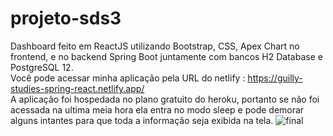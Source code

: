 # projeto-sds3
Dashboard feito em ReactJS utilizando Bootstrap, CSS, Apex Chart no frontend, e no backend Spring Boot juntamente com bancos H2 Database e PostgreSQL 12. <br />
Você pode acessar minha aplicação pela URL do netlify : https://guilly-studies-spring-react.netlify.app/ <br />
A aplicação foi hospedada no plano gratuito do heroku, portanto se não foi acessada na ultima meia hora ela entra no modo sleep e pode demorar alguns intantes para que toda a informação seja exibida na tela.
![final](https://user-images.githubusercontent.com/81786631/118742313-90a60700-b826-11eb-875e-6dab735cd736.png)
